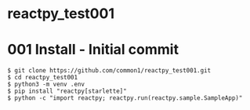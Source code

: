 # reactpy_test001

# 001 Install - Initial commit

```
$ git clone https://github.com/common1/reactpy_test001.git
$ cd reactpy_test001
$ python3 -m venv .env
$ pip install "reactpy[starlette]"
$ python -c "import reactpy; reactpy.run(reactpy.sample.SampleApp)"
```